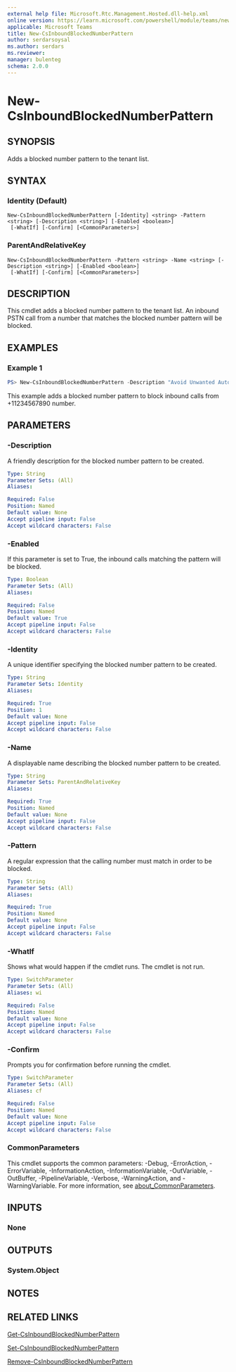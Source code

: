 ```yaml
---
external help file: Microsoft.Rtc.Management.Hosted.dll-help.xml
online version: https://learn.microsoft.com/powershell/module/teams/new-csinboundblockednumberpattern
applicable: Microsoft Teams
title: New-CsInboundBlockedNumberPattern
author: serdarsoysal
ms.author: serdars
ms.reviewer:
manager: bulenteg
schema: 2.0.0
---
```


# New-CsInboundBlockedNumberPattern

## SYNOPSIS
Adds a blocked number pattern to the tenant list.

## SYNTAX

### Identity (Default)
```
New-CsInboundBlockedNumberPattern [-Identity] <string> -Pattern <string> [-Description <string>] [-Enabled <boolean>]
 [-WhatIf] [-Confirm] [<CommonParameters>]
```

### ParentAndRelativeKey
```
New-CsInboundBlockedNumberPattern -Pattern <string> -Name <string> [-Description <string>] [-Enabled <boolean>]
 [-WhatIf] [-Confirm] [<CommonParameters>]
```

## DESCRIPTION
This cmdlet adds a blocked number pattern to the tenant list. An inbound PSTN call from a number that matches the blocked number pattern will be blocked.

## EXAMPLES

### Example 1
```powershell
PS> New-CsInboundBlockedNumberPattern -Description "Avoid Unwanted Automatic Call" -Name "BlockAutomatic" -Pattern "^\+11234567890"
```

This example adds a blocked number pattern to block inbound calls from +11234567890 number.

## PARAMETERS

### -Description
A friendly description for the blocked number pattern to be created.

```yaml
Type: String
Parameter Sets: (All)
Aliases:

Required: False
Position: Named
Default value: None
Accept pipeline input: False
Accept wildcard characters: False
```

### -Enabled
If this parameter is set to True, the inbound calls matching the pattern will be blocked.

```yaml
Type: Boolean
Parameter Sets: (All)
Aliases:

Required: False
Position: Named
Default value: True
Accept pipeline input: False
Accept wildcard characters: False
```

### -Identity
A unique identifier specifying the blocked number pattern to be created.

```yaml
Type: String
Parameter Sets: Identity
Aliases:

Required: True
Position: 1
Default value: None
Accept pipeline input: False
Accept wildcard characters: False
```

### -Name
A displayable name describing the blocked number pattern to be created.

```yaml
Type: String
Parameter Sets: ParentAndRelativeKey
Aliases:

Required: True
Position: Named
Default value: None
Accept pipeline input: False
Accept wildcard characters: False
```

### -Pattern
A regular expression that the calling number must match in order to be blocked.

```yaml
Type: String
Parameter Sets: (All)
Aliases:

Required: True
Position: Named
Default value: None
Accept pipeline input: False
Accept wildcard characters: False
```

### -WhatIf
Shows what would happen if the cmdlet runs.
The cmdlet is not run.

```yaml
Type: SwitchParameter
Parameter Sets: (All)
Aliases: wi

Required: False
Position: Named
Default value: None
Accept pipeline input: False
Accept wildcard characters: False
```

### -Confirm
Prompts you for confirmation before running the cmdlet.

```yaml
Type: SwitchParameter
Parameter Sets: (All)
Aliases: cf

Required: False
Position: Named
Default value: None
Accept pipeline input: False
Accept wildcard characters: False
```

### CommonParameters
This cmdlet supports the common parameters: -Debug, -ErrorAction, -ErrorVariable, -InformationAction, -InformationVariable, -OutVariable, -OutBuffer, -PipelineVariable, -Verbose, -WarningAction, and -WarningVariable. For more information, see [about_CommonParameters](https://go.microsoft.com/fwlink/?LinkID=113216).

## INPUTS

### None

## OUTPUTS

### System.Object

## NOTES

## RELATED LINKS

[Get-CsInboundBlockedNumberPattern](https://learn.microsoft.com/powershell/module/teams/get-csinboundblockednumberpattern)

[Set-CsInboundBlockedNumberPattern](https://learn.microsoft.com/powershell/module/teams/set-csinboundblockednumberpattern)

[Remove-CsInboundBlockedNumberPattern](https://learn.microsoft.com/powershell/module/teams/remove-csinboundblockednumberpattern)
